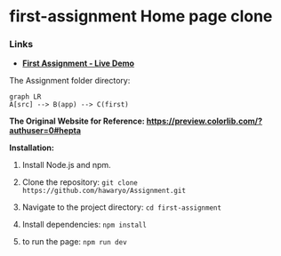 # first-assignment Home page clone

### Links

- **[First Assignment - Live Demo](https://first-assignment.pages.dev/)**

The Assignment folder directory:

```mermaid
graph LR
A[src] --> B(app) --> C(first)

```

**The Original Website for Reference: https://preview.colorlib.com/?authuser=0#hepta**

**Installation:**

1. Install Node.js and npm.

2. Clone the repository: `git clone https://github.com/hawaryo/Assignment.git`

3. Navigate to the project directory: `cd first-assignment`

4. Install dependencies: `npm install`

5. to run the page: `npm run dev`
